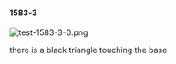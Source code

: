 #### 1583-3
![test-1583-3-0.png](https://github.com/lil-lab/nlvr/raw/master/nlvr/test/images/5/test-1583-3-0.png "test-1583-3-0.png")

there is a black triangle touching the base